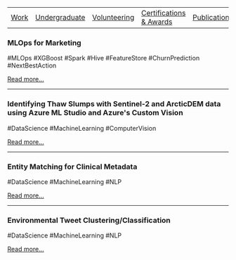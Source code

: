 |                           |                                     |                                   |                           |                           |
|:--------------------------|:------------------------------------|:----------------------------------|:--------------------------|:--------------------------|
| [Work](../professional/)   | [Undergraduate](../undergraduate/)   | [Volunteering](../volunteering/)   | [Certifications & Awards](../certifications/)| [Publications](../publications/)   |

### MLOps for Marketing
#MLOps #XGBoost #Spark #Hive #FeatureStore #ChurnPrediction #NextBestAction

[Read more...](./cmjo)

* * *
### Identifying Thaw Slumps with Sentinel-2 and ArcticDEM data using Azure ML Studio and Azure's Custom Vision
#DataScience #MachineLearning #ComputerVision

[Read more...](./cloudwars3)

* * *
### Entity Matching for Clinical Metadata
#DataScience #MachineLearning #NLP

[Read more...](./natural-language-processing-fasttext)

* * *
### Environmental Tweet Clustering/Classification
#DataScience #MachineLearning #NLP

[Read more...](./cloudwars)

